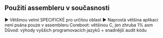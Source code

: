 
Použití assembleru v současnosti
--------------------------------
▶ Většinou velmi SPECIFICKÉ pro určitou oblast
▶ Naprostá většina aplikací není psána pouze v assembleru
    Coreboot: většinou C, jen zhruba 1% asm
    Důvod: výhody vyšších programovacích jazyků + snadnější audit kódu
